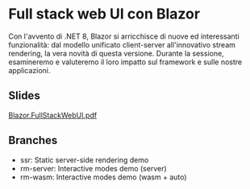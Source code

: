 # Full stack web UI con Blazor
Con l'avvento di .NET 8, Blazor si arricchisce di nuove ed interessanti funzionalità: dal modello unificato client-server all'innovativo stream rendering, la vera novità di questa versione.
Durante la sessione, esamineremo e valuteremo il loro impatto sul framework e sulle nostre applicazioni.

## Slides
[Blazor.FullStackWebUI.pdf](Blazor.FullStackWebUI.pdf)

## Branches
- ssr: Static server-side rendering demo
- rm-server: Interactive modes demo (server)
- rm-wasm: Interactive modes demo (wasm + auto)
